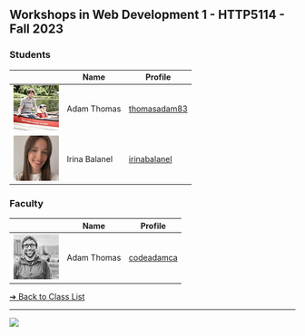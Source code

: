 <style>@import url("//readme.codeadam.ca/readme.css");</style>

## Workshops in Web Development 1 - HTTP5114 - Fall 2023

### Students

|                                          | Name          | Profile                                        |
| ---------------------------------------- | ------------- | ---------------------------------------------- |
| ![thomasadam83](images/thomasadam83.jpg) | Adam Thomas   | [thomasadam83](students/thomasadam83)          |
| ![irinabalanel](images/irinabalanel.jpg) | Irina Balanel | [irinabalanel](students/irinabalanel.markdown) |

### Faculty

|                                       | Name        | Profile                          |
| ------------------------------------- | ----------- | -------------------------------- |
| ![Adam Thomas](images/codeadamca.png) | Adam Thomas | [codeadamca](faculty/codeadamca) |

[&#10132; Back to Class List](/)

---

<a href="https://brickmmo.com">
<img src="https://brickmmo.com/images/brickmmo-logo-horizontal.jpg" width="100">
</a>
